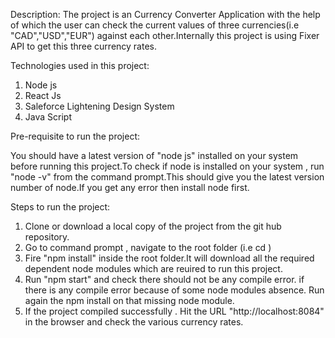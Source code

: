Description: The project is an Currency Converter Application with the help of which the user can check the current values of three currencies(i.e "CAD","USD","EUR") against each other.Internally this project is using Fixer API to get this three currency rates.

Technologies used in this project:

1) Node js
2) React Js
3) Saleforce Lightening Design System
4) Java Script

Pre-requisite to run the project:

You should have a latest version of "node js" installed on your system before running this project.To check if node is installed on your system , run "node -v" from the command prompt.This should give you the latest version number of node.If you get any error then install node first.

Steps to run the project:

1) Clone or download a local copy of the project from the git hub repository.
2) Go to command prompt , navigate to the root folder (i.e cd <your project root folder name>)
3) Fire "npm install" inside the root folder.It will download all the required dependent node modules which are reuired to run this project.
4) Run "npm start" and check there should not be any compile error. if there is any compile error because of some node modules absence. Run again the npm install on that missing node module.
5) If the project compiled successfully . Hit the URL "http://localhost:8084" in the browser and check the various currency rates.  